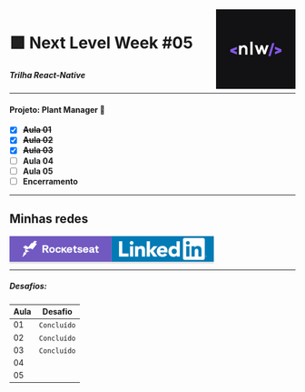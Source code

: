 <img src="./assets/nlw-logo.png" alt="nlw-logo" height="140" align="right"/>

🟪 Next Level Week #05
===================
##### _Trilha React-Native_

---
#### Projeto: Plant Manager 🌼

- [x] ~~**Aula 01**~~
- [x] ~~**Aula 02**~~
- [x] ~~**Aula 03**~~
- [ ] **Aula 04**
- [ ] **Aula 05**
- [ ] **Encerramento**

---

## Minhas redes

<a href="https://app.rocketseat.com.br/me/jpleopoldino" target="_blank"><img align="left" src="./assets/rocketseat-card.png" alt="Rocketseat" height="45" width="180" style="height: 45px !important; width: 180px !important; box-shadow: 0px 3px 2px 0px rgba(190, 190, 190, 0.5) !important; -webkit-box-shadow: 0px 3px 2px 0px rgba(190, 190, 190, 0.5) !important;" ></a>

<a href="https://www.linkedin.com/in/jpleopoldino/" target="_blank"><img align="center"  src="./assets/linkedin-card.png" alt="Linkedin" height="45" width="180" style="height: 45px !important; width: 180px !important; box-shadow: 0px 3px 2px 0px rgba(190, 190, 190, 0.5) !important; -webkit-box-shadow: 0px 3px 2px 0px rgba(190, 190, 190, 0.5) !important;" ></a>

---

##### Desafios:

| Aula        | Desafio         | 
| ----------- | --------------- |
|01           |`Concluído`      |
|02           |`Concluído`      |
|03           |`Concluído`      |
|04           |                 |
|05           |                 |
